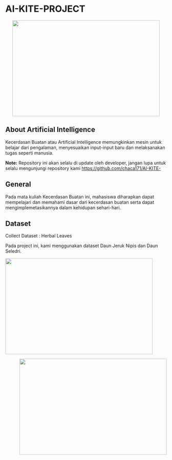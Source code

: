 # AI-KITE-PROJECT

<p align="center">
  <img width="460" height="300" src="https://i0.wp.com/www.nesabamedia.com/wp-content/uploads/2019/09/10-Contoh-Penerapan-AI-Artificial-Intelligence-Paling-Populer.jpg?resize=680%2C350&ssl=1/460/300">
</p>

## About Artificial Intelligence

Kecerdasan Buatan atau Artificial Intelligence memungkinkan mesin untuk belajar dari pengalaman, menyesuaikan input-input baru dan melaksanakan tugas seperti manusia.

**Note:** Repository ini akan selalu di update oleh developer, jangan lupa untuk selalu mengunjungi repository kami https://github.com/chaca171/AI-KITE- 

## General

Pada mata kuliah Kecerdasan Buatan ini, mahasiswa diharapkan dapat mempelajari dan memahami dasar dari kecerdasan buatan serta dapat mengimplemetasikannya dalam kehidupan sehari-hari.

## Dataset

Collect Dataset : Herbal Leaves

Pada project ini, kami menggunakan dataset Daun Jeruk Nipis dan Daun Seledri.

<p align="left"> 
  <img width="460" height="300" src="https://user-images.githubusercontent.com/79831507/138796065-392ac4a4-c863-41fe-a589-0745424c5cbb.jpg/460/300">
 </p>

<p align="right"> 
  <img width="460" height="300" src="https://user-images.githubusercontent.com/79831507/138796096-f44e47dc-a3b4-4e24-a5a2-7e7bfeefbb17.jpg/460/300">
 </p>

